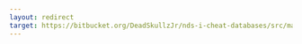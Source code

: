 ```yaml
---
layout: redirect
target: https://bitbucket.org/DeadSkullzJr/nds-i-cheat-databases/src/master/
---
```


